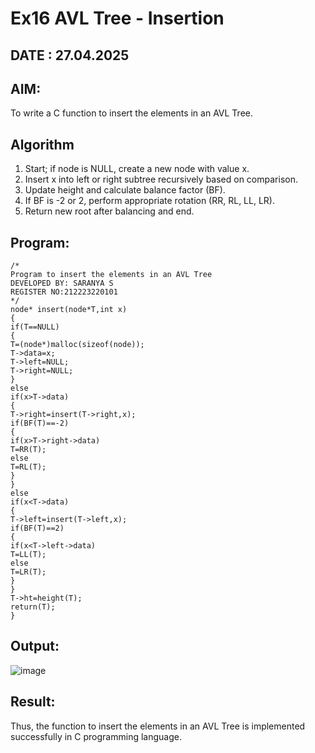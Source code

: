 # Ex16 AVL Tree - Insertion
## DATE : 27.04.2025
## AIM:
To write a C function to insert the elements in an AVL Tree.

## Algorithm
1. Start; if node is NULL, create a new node with value x.
2. Insert x into left or right subtree recursively based on comparison.
3. Update height and calculate balance factor (BF).
4. If BF is -2 or 2, perform appropriate rotation (RR, RL, LL, LR).
5. Return new root after balancing and end.

## Program:
```
/*
Program to insert the elements in an AVL Tree
DEVELOPED BY: SARANYA S
REGISTER NO:212223220101
*/
node* insert(node*T,int x)
{
if(T==NULL)
{
T=(node*)malloc(sizeof(node));
T->data=x;
T->left=NULL;
T->right=NULL;
}
else
if(x>T->data)
{
T->right=insert(T->right,x);
if(BF(T)==-2)
{
if(x>T->right->data)
T=RR(T);
else
T=RL(T);
}
}
else
if(x<T->data)
{
T->left=insert(T->left,x);
if(BF(T)==2)
{
if(x<T->left->data)
T=LL(T);
else
T=LR(T);
}
}
T->ht=height(T);
return(T);
}

```

## Output:

![image](https://github.com/user-attachments/assets/adee5ec8-c082-43db-bbf3-5c68e5e2eb44)


## Result:
Thus, the function to insert the elements in an AVL Tree is implemented successfully in C programming language.
